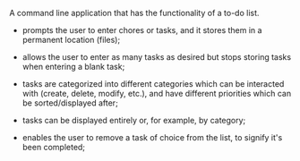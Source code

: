 
A command line application that has the functionality of a to-do list.
  
  - prompts the user to enter chores or tasks, and it stores them in a permanent location (files);
  
  - allows the user to enter as many tasks as desired but stops storing tasks when entering a blank task;
  
  - tasks are categorized into different categories which can be interacted with (create, delete, modify, etc.), and have different priorities which can be sorted/displayed after; 

  - tasks can be displayed entirely or, for example, by category;
  
  - enables the user to remove a task of choice from the list, to signify it's been completed;
